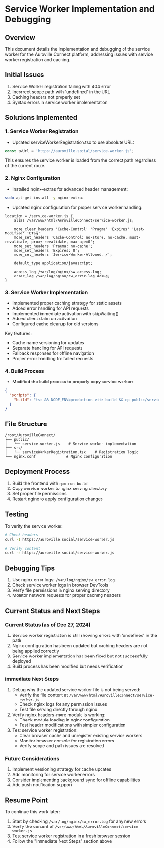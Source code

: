 # Service Worker Implementation and Debugging

## Overview
This document details the implementation and debugging of the service worker for the Auroville Connect platform, addressing issues with service worker registration and caching.

## Initial Issues
1. Service Worker registration failing with 404 error
2. Incorrect scope path with 'undefined' in the URL
3. Caching headers not properly set
4. Syntax errors in service worker implementation

## Solutions Implemented

### 1. Service Worker Registration
- Updated serviceWorkerRegistration.tsx to use absolute URL:
```typescript
const swUrl = 'https://auroville.social/service-worker.js';
```
This ensures the service worker is loaded from the correct path regardless of the current route.

### 2. Nginx Configuration
- Installed nginx-extras for advanced header management:
```bash
sudo apt-get install -y nginx-extras
```

- Updated nginx configuration for proper service worker handling:
```nginx
location = /service-worker.js {
    alias /var/www/html/AurovilleConnect/service-worker.js;
    
    more_clear_headers 'Cache-Control' 'Pragma' 'Expires' 'Last-Modified' 'ETag';
    more_set_headers 'Cache-Control: no-store, no-cache, must-revalidate, proxy-revalidate, max-age=0';
    more_set_headers 'Pragma: no-cache';
    more_set_headers 'Expires: 0';
    more_set_headers 'Service-Worker-Allowed: /';
    
    default_type application/javascript;
    
    access_log /var/log/nginx/sw_access.log;
    error_log /var/log/nginx/sw_error.log debug;
}
```

### 3. Service Worker Implementation
- Implemented proper caching strategy for static assets
- Added error handling for API requests
- Implemented immediate activation with skipWaiting()
- Added client claim on activation
- Configured cache cleanup for old versions

Key features:
- Cache name versioning for updates
- Separate handling for API requests
- Fallback responses for offline navigation
- Proper error handling for failed requests

### 4. Build Process
- Modified the build process to properly copy service worker:
```json
{
  "scripts": {
    "build": "tsc && NODE_ENV=production vite build && cp public/service-worker.js dist/"
  }
}
```

## File Structure
```
/root/AurovilleConnect/
├── public/
│   └── service-worker.js    # Service worker implementation
├── src/
│   └── serviceWorkerRegistration.tsx    # Registration logic
└── nginx.conf              # Nginx configuration
```

## Deployment Process
1. Build the frontend with `npm run build`
2. Copy service worker to nginx serving directory
3. Set proper file permissions
4. Restart nginx to apply configuration changes

## Testing
To verify the service worker:
```bash
# Check headers
curl -I https://auroville.social/service-worker.js

# Verify content
curl -s https://auroville.social/service-worker.js
```

## Debugging Tips
1. Use nginx error logs: `/var/log/nginx/sw_error.log`
2. Check service worker logs in browser DevTools
3. Verify file permissions in nginx serving directory
4. Monitor network requests for proper caching headers

## Current Status and Next Steps

### Current Status (as of Dec 27, 2024)
1. Service worker registration is still showing errors with 'undefined' in the path
2. Nginx configuration has been updated but caching headers are not being applied correctly
3. Service worker implementation has been fixed but not successfully deployed
4. Build process has been modified but needs verification

### Immediate Next Steps
1. Debug why the updated service worker file is not being served:
   - Verify the file content at `/var/www/html/AurovilleConnect/service-worker.js`
   - Check nginx logs for any permission issues
   - Test file serving directly through nginx
2. Verify nginx headers-more module is working:
   - Check module loading in nginx configuration
   - Test header modifications with simpler configuration
3. Test service worker registration:
   - Clear browser cache and unregister existing service workers
   - Monitor browser console for registration errors
   - Verify scope and path issues are resolved

### Future Considerations
1. Implement versioning strategy for cache updates
2. Add monitoring for service worker errors
3. Consider implementing background sync for offline capabilities
4. Add push notification support

## Resume Point
To continue this work later:
1. Start by checking `/var/log/nginx/sw_error.log` for any new errors
2. Verify the content of `/var/www/html/AurovilleConnect/service-worker.js`
3. Test service worker registration in a fresh browser session
4. Follow the "Immediate Next Steps" section above